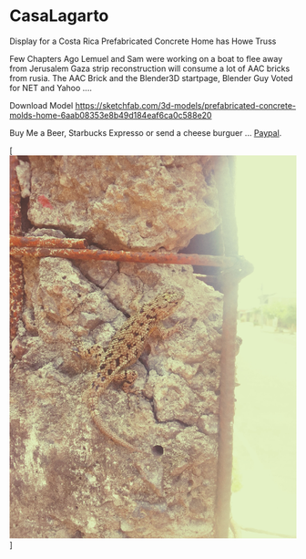 # CasaLagarto

Display for a Costa Rica Prefabricated Concrete Home
has Howe Truss

Few Chapters Ago Lemuel and Sam were working on a boat to flee away from Jerusalem
Gaza strip reconstruction will consume a lot of AAC bricks from rusia.
The AAC Brick and the Blender3D startpage, Blender Guy Voted for NET and Yahoo ....

Download Model https://sketchfab.com/3d-models/prefabricated-concrete-molds-home-6aab08353e8b49d184eaf6ca0c588e20

Buy Me a Beer, Starbucks Expresso or send a cheese burguer ... [Paypal](https://www.paypal.me/gospelOfLuke/25).

[![acuchillados en pleitos de embargos ... ](https://raw.githubusercontent.com/rgarro/CasaLagarto/main/lagarto.jpg)]
